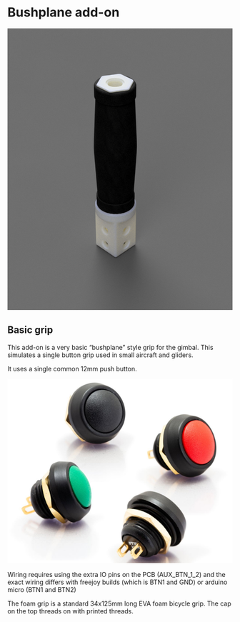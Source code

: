 # Bushplane add-on

![Screenshot](Bushplane.png)

## Basic grip

This add-on is a very basic “bushplane” style grip for the gimbal. This simulates a single button grip used in small aircraft and gliders.

It uses a single common 12mm push button.

![Screenshot](12mmbutton.PNG)

Wiring requires using the extra IO pins on the PCB (AUX_BTN_1_2) and the exact wiring differs with freejoy builds (which is BTN1 and GND) or arduino micro (BTN1 and BTN2)

The foam grip is a standard 34x125mm long EVA foam bicycle grip. The cap on the top threads on with printed threads. 
